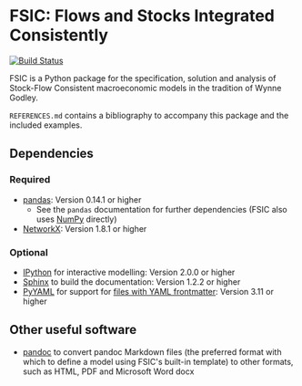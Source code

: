 # FSIC: Flows and Stocks Integrated Consistently

[![Build Status](https://travis-ci.org/ChrisThoung/fsic.svg?branch=archive)](https://travis-ci.org/ChrisThoung/fsic)

FSIC is a Python package for the specification, solution and analysis of
Stock-Flow Consistent macroeconomic models in the tradition of Wynne Godley.

`REFERENCES.md` contains a bibliography to accompany this package and the
included examples.

## Dependencies

### Required

* [pandas](http://pandas.pydata.org/):
  Version 0.14.1 or higher
    * See the `pandas` documentation for further dependencies
      (FSIC also uses [NumPy](http://www.numpy.org/) directly)
* [NetworkX](http://networkx.github.io/):
  Version 1.8.1 or higher

### Optional

* [IPython](http://ipython.org/) for interactive modelling:
  Version 2.0.0 or higher
* [Sphinx](http://sphinx-doc.org/) to build the documentation:
  Version 1.2.2 or higher
* [PyYAML](http://pyyaml.org/wiki/PyYAML) for support for
  [files with YAML frontmatter](http://csvy.org/):
  Version 3.11 or higher

## Other useful software

* [pandoc](http://johnmacfarlane.net/pandoc/) to convert pandoc Markdown files
  (the preferred format with which to define a model using FSIC's built-in
  template) to other formats, such as HTML, PDF and Microsoft Word docx

